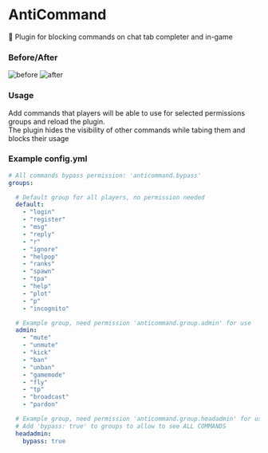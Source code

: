 # AntiCommand
🛑 Plugin for blocking commands on chat tab completer and in-game

### Before/After
![before](https://user-images.githubusercontent.com/28400410/175277682-14a6797d-3d03-4a0b-a5b2-0511ad4ae3dd.png)
![after](https://user-images.githubusercontent.com/28400410/175277687-6a4af49f-77dc-43df-ae8a-91c0e96a4572.png)

### Usage
Add commands that players will be able to use for selected permissions groups and reload the plugin.
<br>The plugin hides the visibility of other commands while tabing them and blocks their usage

### Example config.yml
```yml
# All commands bypass permission: 'anticommand.bypass'
groups:

  # Default group for all players, no permission needed
  default:
    - "login"
    - "register"
    - "msg"
    - "reply"
    - "r"
    - "ignore"
    - "helpop"
    - "ranks"
    - "spawn"
    - "tpa"
    - "help"
    - "plot"
    - "p"
    - "incognito"

  # Example group, need permission 'anticommand.group.admin' for use
  admin:
    - "mute"
    - "unmute"
    - "kick"
    - "ban"
    - "unban"
    - "gamemode"
    - "fly"
    - "tp"
    - "broadcast"
    - "pardon"

  # Example group, need permission 'anticommand.group.headadmin' for use
  # Add 'bypass: true' to groups to allow to see ALL COMMANDS
  headadmin:
    bypass: true
```
